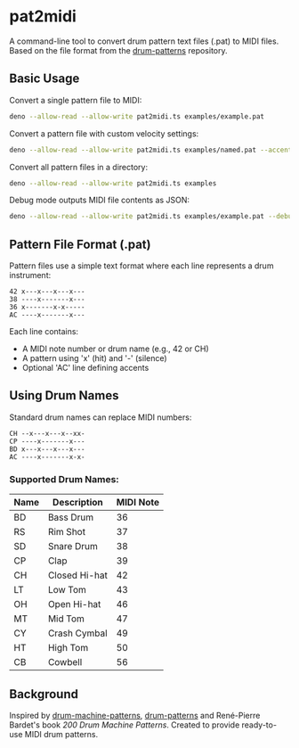 # pat2midi

A command-line tool to convert drum pattern text files (.pat) to MIDI files. Based on the file format from the [drum-patterns](https://github.com/jcelerier/drum-patterns) repository.

## Basic Usage

Convert a single pattern file to MIDI:
```bash
deno --allow-read --allow-write pat2midi.ts examples/example.pat
```

Convert a pattern file with custom velocity settings:
```bash
deno --allow-read --allow-write pat2midi.ts examples/named.pat --accentVelocity 100 --normalVelocity 80
```

Convert all pattern files in a directory:
```bash
deno --allow-read --allow-write pat2midi.ts examples
```

Debug mode outputs MIDI file contents as JSON:
```bash
deno --allow-read --allow-write pat2midi.ts examples/example.pat --debug
```

## Pattern File Format (.pat)

Pattern files use a simple text format where each line represents a drum instrument:

```
42 x---x---x---x---
38 ----x-------x---
36 x-------x-x-----
AC ----x-------x---
```

Each line contains:
- A MIDI note number or drum name (e.g., 42 or CH)
- A pattern using 'x' (hit) and '-' (silence)
- Optional 'AC' line defining accents

## Using Drum Names

Standard drum names can replace MIDI numbers:

```
CH --x---x---x--xx-
CP ----x-------x---
BD x---x---x---x---
AC ----x-------x-x-
```

### Supported Drum Names:

| Name | Description    | MIDI Note |
|------|---------------|-----------|
| BD   | Bass Drum     | 36        |
| RS   | Rim Shot      | 37        |
| SD   | Snare Drum    | 38        |
| CP   | Clap          | 39        |
| CH   | Closed Hi-hat | 42        |
| LT   | Low Tom       | 43        |
| OH   | Open Hi-hat   | 46        |
| MT   | Mid Tom       | 47        |
| CY   | Crash Cymbal  | 49        |
| HT   | High Tom      | 50        |
| CB   | Cowbell       | 56        |

## Background

Inspired by [drum-machine-patterns](https://github.com/montoyamoraga/drum-machine-patterns), [drum-patterns](https://github.com/jcelerier/drum-patterns) and René-Pierre Bardet's book *200 Drum Machine Patterns*. Created to provide ready-to-use MIDI drum patterns.
